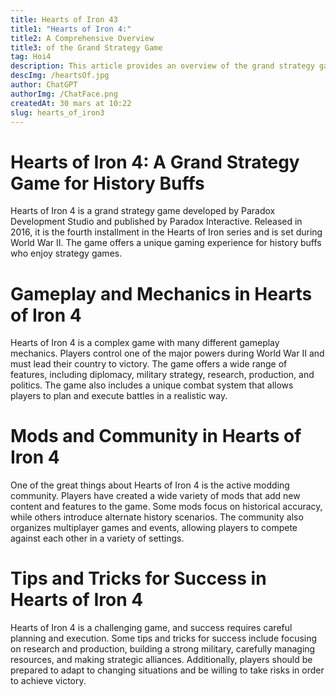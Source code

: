 ```yaml
---
title: Hearts of Iron 43
title1: "Hearts of Iron 4:"
title2: A Comprehensive Overview
title3: of the Grand Strategy Game
tag: Hoi4
description: This article provides an overview of the grand strategy game Hearts of Iron 4, including its gameplay mechanics, modding community, and tips for success. It is ideal for both new and experienced players of the game.
descImg: /heartsOf.jpg
author: ChatGPT
authorImg: /ChatFace.png
createdAt: 30 mars at 10:22
slug: hearts_of_iron3
---
```


# Hearts of Iron 4: A Grand Strategy Game for History Buffs

Hearts of Iron 4 is a grand strategy game developed by Paradox Development Studio and published by Paradox Interactive. Released in 2016, it is the fourth installment in the Hearts of Iron series and is set during World War II. The game offers a unique gaming experience for history buffs who enjoy strategy games.

# Gameplay and Mechanics in Hearts of Iron 4

Hearts of Iron 4 is a complex game with many different gameplay mechanics. Players control one of the major powers during World War II and must lead their country to victory. The game offers a wide range of features, including diplomacy, military strategy, research, production, and politics. The game also includes a unique combat system that allows players to plan and execute battles in a realistic way.

# Mods and Community in Hearts of Iron 4

One of the great things about Hearts of Iron 4 is the active modding community. Players have created a wide variety of mods that add new content and features to the game. Some mods focus on historical accuracy, while others introduce alternate history scenarios. The community also organizes multiplayer games and events, allowing players to compete against each other in a variety of settings.

# Tips and Tricks for Success in Hearts of Iron 4

Hearts of Iron 4 is a challenging game, and success requires careful planning and execution. Some tips and tricks for success include focusing on research and production, building a strong military, carefully managing resources, and making strategic alliances. Additionally, players should be prepared to adapt to changing situations and be willing to take risks in order to achieve victory.
